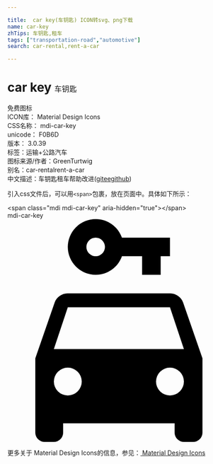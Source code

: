 ```yaml
---

title:  car key(车钥匙) ICON转svg、png下载
name: car-key
zhTips: 车钥匙,租车
tags: ["transportation-road","automotive"]
search: car-rental,rent-a-car

---
```


# car key  <small style="font-size: 60%;font-weight: 100">车钥匙</small>


<div class="detail-page">
<p>
<span><span class="badge-success badge">免费图标</span> </span>
<br/>
<span>
ICON库：
<span class="badge-secondary badge">Material Design Icons</span> 
</span>
<br/>
<span>
CSS名称：
<span class="badge-secondary badge">mdi-car-key</span> 
</span>
<br/>
<span>
unicode：
<span class="badge-secondary badge">F0B6D</span> 
<copy-btn content='F0B6D' btn-title=""></copy-btn>
<copy-btn :content='String.fromCodePoint(parseInt("F0B6D", 16))' btn-title="复制U"></copy-btn>
</span>
<br/>
<span>
版本：
<span class="badge-secondary badge">3.0.39</span> 
</span><br/><span>标签：<span class="badge-light badge"><router-link to="/tags/transportation-road.html">运输+公路</router-link></span><span class="badge-light badge"><router-link to="/tags/automotive.html">汽车</router-link></span></span>
<br/>
<span>图标来源/作者：<span class="badge-light badge">GreenTurtwig</span></span> 
<br/>
<span>别名：<span class="badge-light badge">car-rental</span><span class="badge-light badge">rent-a-car</span></span><br/><span class="zh-detail">中文描述：<span class="badge-primary badge">车钥匙</span><span class="badge-primary badge">租车</span><span class="help-link"><span>帮助改进</span>(<a href="https://gitee.com/liuwave/icon-helper/edit/master/json/material/car-key.json" target="_blank" rel="noopener noreferrer">gitee</a><a href="https://github.com/liuwave/icon-helper/edit/master/json/material/car-key.json" target="_blank" rel="noopener noreferrer">github</a></span>)</span><br/>
</p>
</div>
<div class="alert alert-dark">
  <i class="mdi mdi-car-key mdi-48px"></i>
  <i class="mdi mdi-car-key mdi-36px"></i>
  <i class="mdi mdi-car-key mdi-24px"></i>
  <i class="mdi mdi-car-key mdi-18px"></i>
</div>
<div>
  <p>引入css文件后，可以用<code>&lt;span&gt;</code>包裹，放在页面中。具体如下所示：    
  </p>
  <div class="alert alert-primary" style="font-size: 14px">
    &lt;span class="mdi mdi-car-key" aria-hidden="true"&gt;&lt;/span&gt;
    <copy-btn content='<span class="mdi mdi-car-key" aria-hidden="true"></span>'></copy-btn>
  </div>
  <div class="alert alert-secondary">
    <i class="mdi mdi-car-key"
    style="font-size: 24px"
    aria-hidden="true"></i> mdi-car-key
    <copy-btn content="mdi-car-key" btn-title="复制图标名称"></copy-btn>
  </div>
</div>
<div id="svg" class="svg-wrap">
<svg xmlns="http://www.w3.org/2000/svg" viewBox="0 0 24 24"><path d="M9.5,0A3,3 0 0,0 6.5,3A3,3 0 0,0 9.5,6C10.81,6 11.92,5.17 12.33,4H14.5V6H16.5V4H17.5V2H12.33C11.92,0.83 10.81,0 9.5,0M9.5,2A1,1 0 0,1 10.5,3A1,1 0 0,1 9.5,4A1,1 0 0,1 8.5,3A1,1 0 0,1 9.5,2M6.5,8C5.84,8 5.28,8.42 5.08,9L3,15V23A1,1 0 0,0 4,24H5A1,1 0 0,0 6,23V22H18V23A1,1 0 0,0 19,24H20A1,1 0 0,0 21,23V15L18.92,9C18.72,8.42 18.16,8 17.5,8H6.5M6.5,9.5H17.5L19,14H5L6.5,9.5M6.5,16A1.5,1.5 0 0,1 8,17.5A1.5,1.5 0 0,1 6.5,19A1.5,1.5 0 0,1 5,17.5A1.5,1.5 0 0,1 6.5,16M17.5,16A1.5,1.5 0 0,1 19,17.5A1.5,1.5 0 0,1 17.5,19A1.5,1.5 0 0,1 16,17.5A1.5,1.5 0 0,1 17.5,16Z" /></svg>
</div>
<detail full-name='mdi-car-key'></detail>
    
<div><p>更多关于 Material Design Icons的信息，参见：<a target="_blank" href="https://iconhelper.cn/material.html"> Material Design Icons</a>
</p></div>
